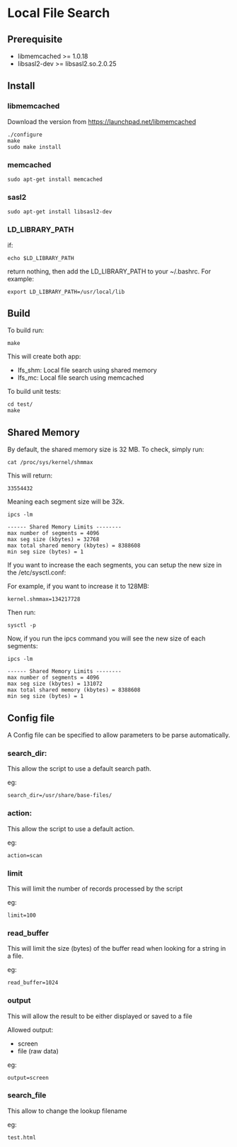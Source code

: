 # Local File Search

## Prerequisite

* libmemcached >= 1.0.18
* libsasl2-dev >= libsasl2.so.2.0.25

## Install

### libmemcached

Download the version from https://launchpad.net/libmemcached

	./configure
	make
	sudo make install

### memcached

	sudo apt-get install memcached

### sasl2

	sudo apt-get install libsasl2-dev

### LD_LIBRARY_PATH

if:

	echo $LD_LIBRARY_PATH

return nothing, then add the LD_LIBRARY_PATH to your ~/.bashrc. For example:

	export LD_LIBRARY_PATH=/usr/local/lib

## Build

To build run:

	make

This will create both app:

* lfs_shm: Local file search using shared memory
* lfs_mc: Local file search using memcached

To build unit tests:

	cd test/
	make

## Shared Memory

By default, the shared memory size is 32 MB. To check, simply run:

	cat /proc/sys/kernel/shmmax 

This will return:

	33554432

Meaning each segment size will be 32k. 

	ipcs -lm 
	
	------ Shared Memory Limits --------
	max number of segments = 4096
	max seg size (kbytes) = 32768
	max total shared memory (kbytes) = 8388608
	min seg size (bytes) = 1

If you want to increase the each segments, you can setup the new size in the /etc/sysctl.conf:

For example, if you want to increase it to 128MB:

	kernel.shmmax=134217728

Then run:

	sysctl -p

Now, if you run the ipcs command you will see the new size of each segments:

	ipcs -lm

	------ Shared Memory Limits --------
	max number of segments = 4096
	max seg size (kbytes) = 131072
	max total shared memory (kbytes) = 8388608
	min seg size (bytes) = 1

## Config file

A Config file can be specified to allow parameters to be parse automatically.

### search_dir:

This allow the script to use a default search path.

eg:

	search_dir=/usr/share/base-files/

### action:

This allow the script to use a default action.

eg:

	action=scan

### limit

This will limit the number of records processed by the script

eg:

	limit=100

### read_buffer

This will limit the size (bytes) of the buffer read when looking for a string in a file.

eg:

	read_buffer=1024

### output

This will allow the result to be either displayed or saved to a file

Allowed output:

* screen
* file (raw data)

eg:

	output=screen

### search_file

This allow to change the lookup filename

eg:

	test.html
